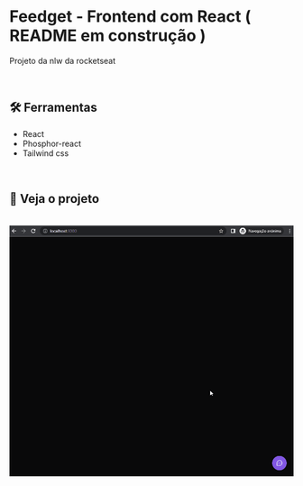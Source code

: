 <h1>Feedget - Frontend com React ( README em construção )</h1>

<p>Projeto da nlw da rocketseat</p>

<br>
<h2 id="tools">🛠️ Ferramentas</h2>

<ul>
<li>React</li>
<li>Phosphor-react</li>
<li>Tailwind css</li>
</ul>

<br>
<h2 id="project">🎥 Veja o projeto</h2>

<br>
<kbd><img src="./readme/see_project.gif"></kbd>
